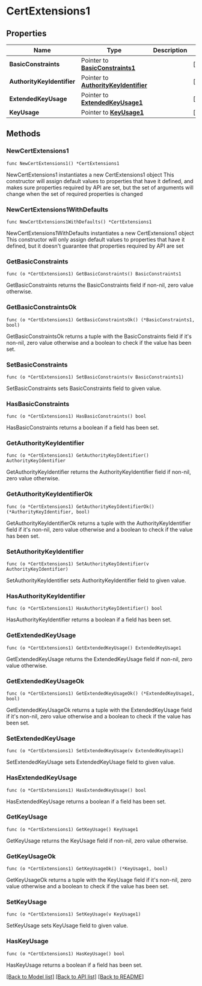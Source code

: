 # CertExtensions1

## Properties

Name | Type | Description | Notes
------------ | ------------- | ------------- | -------------
**BasicConstraints** | Pointer to [**BasicConstraints1**](BasicConstraints1.md) |  | [optional] 
**AuthorityKeyIdentifier** | Pointer to [**AuthorityKeyIdentifier**](AuthorityKeyIdentifier.md) |  | [optional] 
**ExtendedKeyUsage** | Pointer to [**ExtendedKeyUsage1**](ExtendedKeyUsage1.md) |  | [optional] 
**KeyUsage** | Pointer to [**KeyUsage1**](KeyUsage1.md) |  | [optional] 

## Methods

### NewCertExtensions1

`func NewCertExtensions1() *CertExtensions1`

NewCertExtensions1 instantiates a new CertExtensions1 object
This constructor will assign default values to properties that have it defined,
and makes sure properties required by API are set, but the set of arguments
will change when the set of required properties is changed

### NewCertExtensions1WithDefaults

`func NewCertExtensions1WithDefaults() *CertExtensions1`

NewCertExtensions1WithDefaults instantiates a new CertExtensions1 object
This constructor will only assign default values to properties that have it defined,
but it doesn't guarantee that properties required by API are set

### GetBasicConstraints

`func (o *CertExtensions1) GetBasicConstraints() BasicConstraints1`

GetBasicConstraints returns the BasicConstraints field if non-nil, zero value otherwise.

### GetBasicConstraintsOk

`func (o *CertExtensions1) GetBasicConstraintsOk() (*BasicConstraints1, bool)`

GetBasicConstraintsOk returns a tuple with the BasicConstraints field if it's non-nil, zero value otherwise
and a boolean to check if the value has been set.

### SetBasicConstraints

`func (o *CertExtensions1) SetBasicConstraints(v BasicConstraints1)`

SetBasicConstraints sets BasicConstraints field to given value.

### HasBasicConstraints

`func (o *CertExtensions1) HasBasicConstraints() bool`

HasBasicConstraints returns a boolean if a field has been set.

### GetAuthorityKeyIdentifier

`func (o *CertExtensions1) GetAuthorityKeyIdentifier() AuthorityKeyIdentifier`

GetAuthorityKeyIdentifier returns the AuthorityKeyIdentifier field if non-nil, zero value otherwise.

### GetAuthorityKeyIdentifierOk

`func (o *CertExtensions1) GetAuthorityKeyIdentifierOk() (*AuthorityKeyIdentifier, bool)`

GetAuthorityKeyIdentifierOk returns a tuple with the AuthorityKeyIdentifier field if it's non-nil, zero value otherwise
and a boolean to check if the value has been set.

### SetAuthorityKeyIdentifier

`func (o *CertExtensions1) SetAuthorityKeyIdentifier(v AuthorityKeyIdentifier)`

SetAuthorityKeyIdentifier sets AuthorityKeyIdentifier field to given value.

### HasAuthorityKeyIdentifier

`func (o *CertExtensions1) HasAuthorityKeyIdentifier() bool`

HasAuthorityKeyIdentifier returns a boolean if a field has been set.

### GetExtendedKeyUsage

`func (o *CertExtensions1) GetExtendedKeyUsage() ExtendedKeyUsage1`

GetExtendedKeyUsage returns the ExtendedKeyUsage field if non-nil, zero value otherwise.

### GetExtendedKeyUsageOk

`func (o *CertExtensions1) GetExtendedKeyUsageOk() (*ExtendedKeyUsage1, bool)`

GetExtendedKeyUsageOk returns a tuple with the ExtendedKeyUsage field if it's non-nil, zero value otherwise
and a boolean to check if the value has been set.

### SetExtendedKeyUsage

`func (o *CertExtensions1) SetExtendedKeyUsage(v ExtendedKeyUsage1)`

SetExtendedKeyUsage sets ExtendedKeyUsage field to given value.

### HasExtendedKeyUsage

`func (o *CertExtensions1) HasExtendedKeyUsage() bool`

HasExtendedKeyUsage returns a boolean if a field has been set.

### GetKeyUsage

`func (o *CertExtensions1) GetKeyUsage() KeyUsage1`

GetKeyUsage returns the KeyUsage field if non-nil, zero value otherwise.

### GetKeyUsageOk

`func (o *CertExtensions1) GetKeyUsageOk() (*KeyUsage1, bool)`

GetKeyUsageOk returns a tuple with the KeyUsage field if it's non-nil, zero value otherwise
and a boolean to check if the value has been set.

### SetKeyUsage

`func (o *CertExtensions1) SetKeyUsage(v KeyUsage1)`

SetKeyUsage sets KeyUsage field to given value.

### HasKeyUsage

`func (o *CertExtensions1) HasKeyUsage() bool`

HasKeyUsage returns a boolean if a field has been set.


[[Back to Model list]](../README.md#documentation-for-models) [[Back to API list]](../README.md#documentation-for-api-endpoints) [[Back to README]](../README.md)


